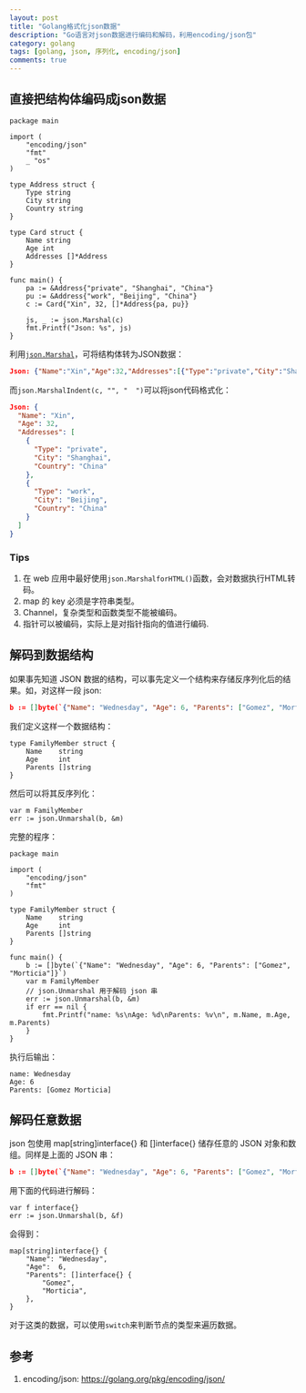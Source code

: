 ```yaml
---
layout: post
title: "Golang格式化json数据"
description: "Go语言对json数据进行编码和解码，利用encoding/json包"
category: golang
tags: [golang, json, 序列化, encoding/json]
comments: true
---
```


## 直接把结构体编码成json数据

```golang
package main

import (
    "encoding/json"
    "fmt"
    _ "os"
)

type Address struct {
    Type string
    City string
    Country string
}

type Card struct {
    Name string
    Age int
    Addresses []*Address
}

func main() {
    pa := &Address{"private", "Shanghai", "China"}
    pu := &Address{"work", "Beijing", "China"}
    c := Card{"Xin", 32, []*Address{pa, pu}}

    js, _ := json.Marshal(c)
    fmt.Printf("Json: %s", js)
}
```

利用[`json.Marshal`](https://golang.org/pkg/encoding/json/#Marshal)，可将结构体转为JSON数据：

```json
Json: {"Name":"Xin","Age":32,"Addresses":[{"Type":"private","City":"Shanghai","Country":"China"},{"Type":"work","City":"Beijing","Country":"China"}]}
```

而`json.MarshalIndent(c, "", "  ")`可以将json代码格式化：

```json
Json: {
  "Name": "Xin",
  "Age": 32,
  "Addresses": [
    {
      "Type": "private",
      "City": "Shanghai",
      "Country": "China"
    },
    {
      "Type": "work",
      "City": "Beijing",
      "Country": "China"
    }
  ]
}
```

### Tips

1. 在 web 应用中最好使用`json.MarshalforHTML()`函数，会对数据执行HTML转码。
2. map 的 key 必须是字符串类型。
3. Channel，复杂类型和函数类型不能被编码。
4. 指针可以被编码，实际上是对指针指向的值进行编码.

## 解码到数据结构

如果事先知道 JSON 数据的结构，可以事先定义一个结构来存储反序列化后的结果。如，对这样一段 json:

```json
b := []byte(`{"Name": "Wednesday", "Age": 6, "Parents": ["Gomez", "Morticia"]}`)
```

我们定义这样一个数据结构：

```golang
type FamilyMember struct {
	Name    string
	Age     int
	Parents []string
}
```

然后可以将其反序列化：

```golang
var m FamilyMember
err := json.Unmarshal(b, &m)
```

完整的程序：

```golang
package main

import (
    "encoding/json"
    "fmt"
)

type FamilyMember struct {
    Name    string
    Age     int
    Parents []string
}

func main() {
    b := []byte(`{"Name": "Wednesday", "Age": 6, "Parents": ["Gomez", "Morticia"]}`)
    var m FamilyMember
    // json.Unmarshal 用于解码 json 串
    err := json.Unmarshal(b, &m)
    if err == nil {
        fmt.Printf("name: %s\nAge: %d\nParents: %v\n", m.Name, m.Age, m.Parents)
    }
}
```

执行后输出：

```
name: Wednesday
Age: 6
Parents: [Gomez Morticia]
```

## 解码任意数据

json 包使用 map[string]interface{} 和 []interface{} 储存任意的 JSON 对象和数组。同样是上面的 JSON 串：

```json
b := []byte(`{"Name": "Wednesday", "Age": 6, "Parents": ["Gomez", "Morticia"]}`)
```

用下面的代码进行解码：

```golang
var f interface{}
err := json.Unmarshal(b, &f)
```

会得到：

```golang
map[string]interface{} {
    "Name": "Wednesday",
    "Age":  6,
    "Parents": []interface{} {
        "Gomez",
        "Morticia",
    },
}
```

对于这类的数据，可以使用`switch`来判断节点的类型来遍历数据。

## 参考

1. encoding/json: <https://golang.org/pkg/encoding/json/>
